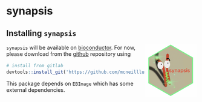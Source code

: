 # synapsis

## Installing `synapsis`

<img src='Meta/synapsis_hexsticker.png' align="right" height="139" />

`synapsis` will be available on [bioconductor](https://www.bioconductor.org). For now, please download from the [github](https://gitlab.svi.edu.au/lmcneill/synapsis) repository using

```r
# install from gitlab
devtools::install_git('https://github.com/mcneilllucy/synapsis')
```

This package depends on `EBImage` which has some external dependencies.
